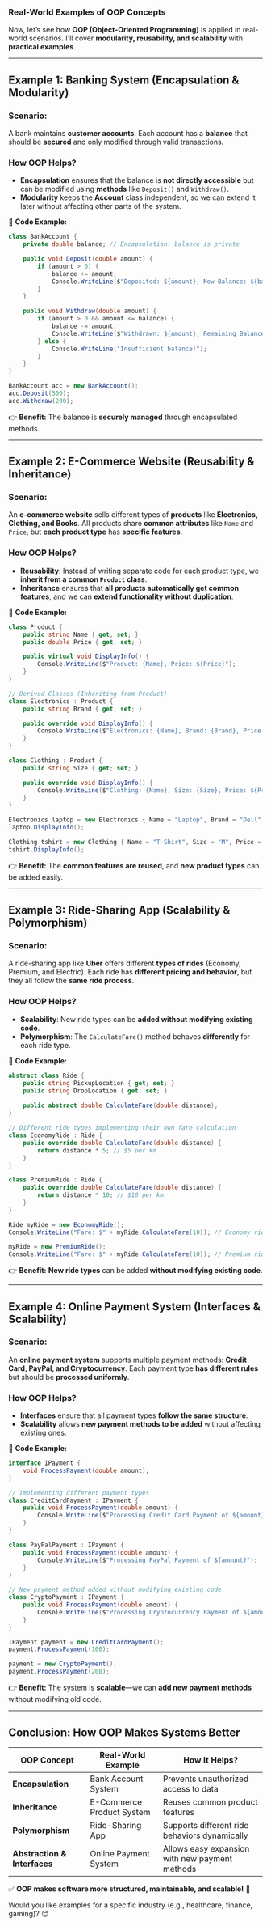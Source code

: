 ### **Real-World Examples of OOP Concepts**  

Now, let’s see how **OOP (Object-Oriented Programming)** is applied in real-world scenarios. I'll cover **modularity, reusability, and scalability** with **practical examples**.

---

## **Example 1: Banking System (Encapsulation & Modularity)**
### **Scenario:**  
A bank maintains **customer accounts**. Each account has a **balance** that should be **secured** and only modified through valid transactions.

### **How OOP Helps?**  
- **Encapsulation** ensures that the balance is **not directly accessible** but can be modified using **methods** like `Deposit()` and `Withdraw()`.  
- **Modularity** keeps the **Account** class independent, so we can extend it later without affecting other parts of the system.

🔹 **Code Example:**
```csharp
class BankAccount {
    private double balance; // Encapsulation: balance is private

    public void Deposit(double amount) {
        if (amount > 0) {
            balance += amount;
            Console.WriteLine($"Deposited: ${amount}, New Balance: ${balance}");
        }
    }

    public void Withdraw(double amount) {
        if (amount > 0 && amount <= balance) {
            balance -= amount;
            Console.WriteLine($"Withdrawn: ${amount}, Remaining Balance: ${balance}");
        } else {
            Console.WriteLine("Insufficient balance!");
        }
    }
}
```
```csharp
BankAccount acc = new BankAccount();
acc.Deposit(500);
acc.Withdraw(200);
```
👉 **Benefit:** The balance is **securely managed** through encapsulated methods.

---

## **Example 2: E-Commerce Website (Reusability & Inheritance)**
### **Scenario:**  
An **e-commerce website** sells different types of **products** like **Electronics, Clothing, and Books**. All products share **common attributes** like `Name` and `Price`, but **each product type** has **specific features**.

### **How OOP Helps?**  
- **Reusability**: Instead of writing separate code for each product type, we **inherit from a common `Product` class**.  
- **Inheritance** ensures that **all products automatically get common features**, and we can **extend functionality without duplication**.

🔹 **Code Example:**
```csharp
class Product {
    public string Name { get; set; }
    public double Price { get; set; }

    public virtual void DisplayInfo() {
        Console.WriteLine($"Product: {Name}, Price: ${Price}");
    }
}

// Derived Classes (Inheriting from Product)
class Electronics : Product {
    public string Brand { get; set; }

    public override void DisplayInfo() {
        Console.WriteLine($"Electronics: {Name}, Brand: {Brand}, Price: ${Price}");
    }
}

class Clothing : Product {
    public string Size { get; set; }

    public override void DisplayInfo() {
        Console.WriteLine($"Clothing: {Name}, Size: {Size}, Price: ${Price}");
    }
}
```
```csharp
Electronics laptop = new Electronics { Name = "Laptop", Brand = "Dell", Price = 1200 };
laptop.DisplayInfo();

Clothing tshirt = new Clothing { Name = "T-Shirt", Size = "M", Price = 25 };
tshirt.DisplayInfo();
```
👉 **Benefit:** The **common features are reused**, and **new product types** can be added easily.

---

## **Example 3: Ride-Sharing App (Scalability & Polymorphism)**
### **Scenario:**  
A ride-sharing app like **Uber** offers different **types of rides** (Economy, Premium, and Electric). Each ride has **different pricing and behavior**, but they all follow the **same ride process**.

### **How OOP Helps?**  
- **Scalability**: New ride types can be **added without modifying existing code**.  
- **Polymorphism**: The `CalculateFare()` method behaves **differently** for each ride type.

🔹 **Code Example:**
```csharp
abstract class Ride {
    public string PickupLocation { get; set; }
    public string DropLocation { get; set; }
    
    public abstract double CalculateFare(double distance);
}

// Different ride types implementing their own fare calculation
class EconomyRide : Ride {
    public override double CalculateFare(double distance) {
        return distance * 5; // $5 per km
    }
}

class PremiumRide : Ride {
    public override double CalculateFare(double distance) {
        return distance * 10; // $10 per km
    }
}
```
```csharp
Ride myRide = new EconomyRide();
Console.WriteLine("Fare: $" + myRide.CalculateFare(10)); // Economy ride for 10 km

myRide = new PremiumRide();
Console.WriteLine("Fare: $" + myRide.CalculateFare(10)); // Premium ride for 10 km
```
👉 **Benefit:** **New ride types** can be added **without modifying existing code**.

---

## **Example 4: Online Payment System (Interfaces & Scalability)**
### **Scenario:**  
An **online payment system** supports multiple payment methods: **Credit Card, PayPal, and Cryptocurrency**. Each payment type **has different rules** but should be **processed uniformly**.

### **How OOP Helps?**  
- **Interfaces** ensure that all payment types **follow the same structure**.
- **Scalability** allows **new payment methods to be added** without affecting existing ones.

🔹 **Code Example:**
```csharp
interface IPayment {
    void ProcessPayment(double amount);
}

// Implementing different payment types
class CreditCardPayment : IPayment {
    public void ProcessPayment(double amount) {
        Console.WriteLine($"Processing Credit Card Payment of ${amount}");
    }
}

class PayPalPayment : IPayment {
    public void ProcessPayment(double amount) {
        Console.WriteLine($"Processing PayPal Payment of ${amount}");
    }
}

// New payment method added without modifying existing code
class CryptoPayment : IPayment {
    public void ProcessPayment(double amount) {
        Console.WriteLine($"Processing Cryptocurrency Payment of ${amount}");
    }
}
```
```csharp
IPayment payment = new CreditCardPayment();
payment.ProcessPayment(100);

payment = new CryptoPayment();
payment.ProcessPayment(200);
```
👉 **Benefit:** The system is **scalable**—we can **add new payment methods** without modifying old code.

---

## **Conclusion: How OOP Makes Systems Better**
| **OOP Concept** | **Real-World Example** | **How It Helps?** |
|---------------|-----------------|---------------|
| **Encapsulation** | Bank Account System | Prevents unauthorized access to data |
| **Inheritance** | E-Commerce Product System | Reuses common product features |
| **Polymorphism** | Ride-Sharing App | Supports different ride behaviors dynamically |
| **Abstraction & Interfaces** | Online Payment System | Allows easy expansion with new payment methods |

✅ **OOP makes software more structured, maintainable, and scalable!** 🚀  

Would you like examples for a specific industry (e.g., healthcare, finance, gaming)? 😊